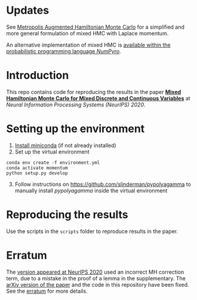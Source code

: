 # Updates

See [Metropolis Augmented Hamiltonian Monte Carlo](https://arxiv.org/abs/2201.08044) for a simplified and more general formulation of mixed HMC with Laplace momentum.

An alternative implementation of mixed HMC is [available within the probabilistic programming language *NumPyro*](http://num.pyro.ai/en/latest/mcmc.html#numpyro.infer.mixed_hmc.MixedHMC).

# Introduction

This repo contains code for reproducing the results in the paper [**Mixed Hamiltonian Monte Carlo for Mixed Discrete and Continuous Variables**](https://arxiv.org/abs/1909.04852) at *Neural Information Processing Systems (NeurIPS) 2020*. 

# Setting up the environment

1. [Install miniconda](https://docs.conda.io/projects/conda/en/latest/user-guide/install/) (if not already installed)
2. Set up the virtual environment
```
conda env create -f environment.yml
conda activate momentum
python setup.py develop
```
3. Follow instructions on https://github.com/slinderman/pypolyagamma to manually install *pypolyagamma* inside the virtual environment

# Reproducing the results

Use the scripts in the `scripts` folder to reproduce results in the paper.

# Erratum

The [version appeared at NeurIPS 2020](https://proceedings.neurips.cc/paper/2020/hash/c6a01432c8138d46ba39957a8250e027-Abstract.html) used an incorrect MH correction term, due to a mistake in the proof of a lemma in the supplementary. The [arXiv version of the paper](https://arxiv.org/abs/1909.04852) and the code in this repository have been fixed. See the [erratum](https://stanniszhou.github.io/papers/mixed_hmc_erratum.pdf) for more details.
